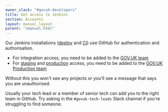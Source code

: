 ```yaml
---
owner_slack: "#govuk-developers"
title: Get access to Jenkins
section: Accounts
layout: manual_layout
parent: "/manual.html"
---
```


Our Jenkins installations ([deploy](https://deploy.integration.publishing.service.gov.uk/) and [CI](https://ci.integration.publishing.service.gov.uk/)) use GitHub for authentication and authorisation.

- For integration access, you need to be added to the [GOV.UK team][]
- For [staging][] and [production][] access, you need to be added to the [GOV.UK Production team][]

Without this you won't see any projects or you'll see a message that says you are unauthorised.

Usually your tech lead or a member of senior tech can add you to the right team in GitHub. Try asking in the `#govuk-tech-leads` Slack channel if you're struggling to find someone.

[GOV.UK team]: https://github.com/orgs/alphagov/teams/gov-uk
[GOV.UK Production team]: https://github.com/orgs/alphagov/teams/gov-uk-production
[staging]: https://deploy.blue.staging.govuk.digital/
[production]: https://deploy.blue.production.govuk.digital/
